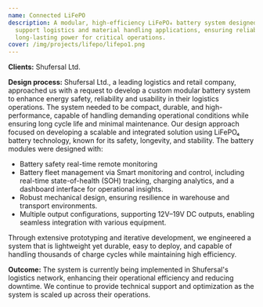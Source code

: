 ```yaml
---
name: Connected LiFePO
description: A modular, high-efficiency LiFePO₄ battery system designed to
  support logistics and material handling applications, ensuring reliable and
  long-lasting power for critical operations.
cover: /img/projects/lifepo/lifepo1.png
---
```


**Clients:** Shufersal Ltd.

**Design process:** Shufersal Ltd., a leading logistics and retail company, approached us with a request to develop a custom modular battery system to enhance energy safety, reliability and usability in their logistics operations. The system needed to be compact, durable, and high-performance, capable of handling demanding operational conditions while ensuring long cycle life and minimal maintenance. Our design approach focused on developing a scalable and integrated solution using LiFePO₄ battery technology, known for its safety, longevity, and stability. The battery modules were designed with:

- Battery safety real-time remote monitoring
- Battery fleet management via Smart monitoring and control, including real-time state-of-health (SOH) tracking, charging analytics, and a dashboard interface for operational insights.
- Robust mechanical design, ensuring resilience in warehouse and transport environments.
- Multiple output configurations, supporting 12V–19V DC outputs, enabling seamless integration with various equipment.

Through extensive prototyping and iterative development, we engineered a system that is lightweight yet durable, easy to deploy, and capable of handling thousands of charge cycles while maintaining high efficiency.

**Outcome:** The system is currently being implemented in Shufersal's logistics network, enhancing their operational efficiency and reducing downtime. We continue to provide technical support and optimization as the system is scaled up across their operations.
